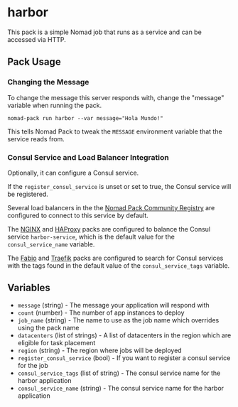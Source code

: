 # harbor

<!-- Include a brief description of your pack -->

This pack is a simple Nomad job that runs as a service and can be accessed via
HTTP.

## Pack Usage

<!-- Include information about how to use your pack -->

### Changing the Message

To change the message this server responds with, change the "message" variable
when running the pack.

```
nomad-pack run harbor --var message="Hola Mundo!"
```

This tells Nomad Pack to tweak the `MESSAGE` environment variable that the
service reads from.

### Consul Service and Load Balancer Integration

Optionally, it can configure a Consul service.

If the `register_consul_service` is unset or set to true, the Consul service
will be registered.

Several load balancers in the the [Nomad Pack Community Registry][pack-registry]
are configured to connect to this service by default.

The [NGINX][pack-nginx] and [HAProxy][pack-haproxy] packs are configured to
balance the Consul service `harbor-service`, which is the default value
for the `consul_service_name` variable.

The [Fabio][pack-fabio] and [Traefik][pack-traefik] packs are configured to
search for Consul services with the tags found in the default value of the
`consul_service_tags` variable.

## Variables

<!-- Include information on the variables from your pack -->

- `message` (string) - The message your application will respond with
- `count` (number) - The number of app instances to deploy
- `job_name` (string) - The name to use as the job name which overrides using
  the pack name
- `datacenters` (list of strings) - A list of datacenters in the region which
  are eligible for task placement
- `region` (string) - The region where jobs will be deployed
- `register_consul_service` (bool) - If you want to register a consul service
  for the job
- `consul_service_tags` (list of string) - The consul service name for the
  harbor application
- `consul_service_name` (string) - The consul service name for the harbor
  application

[pack-registry]: https://github.com/hashicorp/nomad-pack-community-registry
[pack-nginx]: https://github.com/hashicorp/nomad-pack-community-registry/tree/main/packs/nginx/README.md
[pack-haproxy]: https://github.com/hashicorp/nomad-pack-community-registry/tree/main/packs/haproxy/README.md
[pack-fabio]: https://github.com/hashicorp/nomad-pack-community-registry/tree/main/packs/fabio/README.md
[pack-traefik]: https://github.com/hashicorp/nomad-pack-community-registry/tree/main/packs/traefik/traefik/README.md
